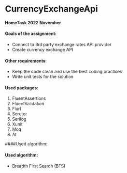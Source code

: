 # CurrencyExchangeApi    
#### HomeTask 2022 November  

#### Goals of the assignment:  
* Connect to 3rd party exchange rates API provider
* Create currency exchange API
  
#### Other requirements:  
* Keep the code clean and use the best coding practices  
* Write unit tests for the solution  
 
#### Used packages:  
1. FluentAssertions
2. FluentValidation
3. Flurl
4. Scrutor
5. Serilog
6. Xunit
8. Moq
7. At

####Used algorithm:  
#### Used algorithm:  
* Breadth First Search (BFS)  
